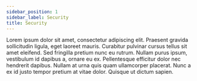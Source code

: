 ```yaml
---
sidebar_position: 1
sidebar_label: Security
title: Security
---
```

Lorem ipsum dolor sit amet, consectetur adipiscing elit. Praesent gravida sollicitudin ligula, eget laoreet mauris. Curabitur pulvinar cursus tellus sit amet eleifend. Sed fringilla pretium nunc eu rutrum. Nullam purus ipsum, vestibulum id dapibus a, ornare eu ex. Pellentesque efficitur dolor nec hendrerit dapibus. Nullam at urna quis quam ullamcorper placerat. Nunc a ex id justo tempor pretium at vitae dolor. Quisque ut dictum sapien.
